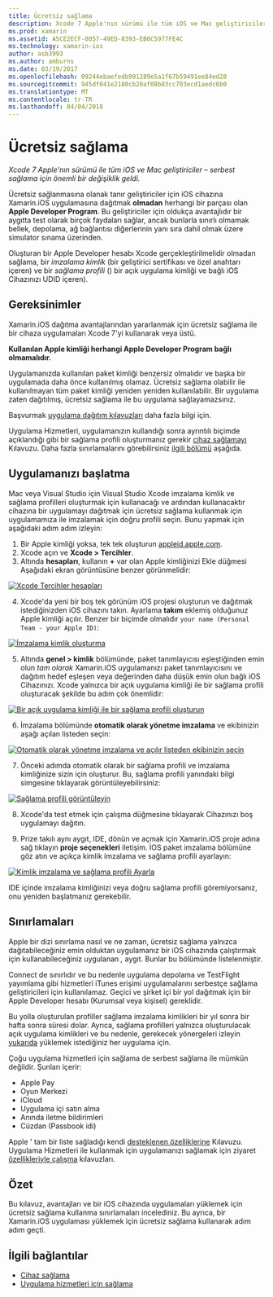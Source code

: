 ```yaml
---
title: Ücretsiz sağlama
description: Xcode 7 Apple'nın sürümü ile tüm iOS ve Mac geliştiriciler – serbest sağlama için önemli bir değişiklik geldi.
ms.prod: xamarin
ms.assetid: A5CE2ECF-8057-49ED-8393-EB0C5977FE4C
ms.technology: xamarin-ios
author: asb3993
ms.author: amburns
ms.date: 03/19/2017
ms.openlocfilehash: 09244ebaefedb991289e5a1f67b59491ee84ed28
ms.sourcegitcommit: 945df041e2180cb20af08b83cc703ecd1aedc6b0
ms.translationtype: MT
ms.contentlocale: tr-TR
ms.lasthandoff: 04/04/2018
---
```

# <a name="free-provisioning"></a>Ücretsiz sağlama

_Xcode 7 Apple'nın sürümü ile tüm iOS ve Mac geliştiriciler – serbest sağlama için önemli bir değişiklik geldi._

Ücretsiz sağlanmasına olanak tanır geliştiriciler için iOS cihazına Xamarin.iOS uygulamasına dağıtmak **olmadan** herhangi bir parçası olan **Apple Developer Program**. Bu geliştiriciler için oldukça avantajlıdır bir aygıtta test olarak birçok faydaları sağlar, ancak bunlarla sınırlı olmamak bellek, depolama, ağ bağlantısı diğerlerinin yanı sıra dahil olmak üzere simulator sınama üzerinden.

Oluşturan bir Apple Developer hesabı Xcode gerçekleştirilmelidir olmadan sağlama, bir *imzalama kimlik* (bir geliştirici sertifikası ve özel anahtarı içeren) ve bir *sağlama profili* () bir açık uygulama kimliği ve bağlı iOS Cihazınızı UDID içeren).

## <a name="requirements"></a>Gereksinimler

Xamarin.iOS dağıtma avantajlarından yararlanmak için ücretsiz sağlama ile bir cihaza uygulamaları Xcode 7'yi kullanarak veya üstü.

**Kullanılan Apple kimliği herhangi Apple Developer Program bağlı olmamalıdır.**

Uygulamanızda kullanılan paket kimliği benzersiz olmalıdır ve başka bir uygulamada daha önce kullanılmış olamaz. Ücretsiz sağlama olabilir ile kullanılmayan tüm paket kimliği yeniden yeniden kullanılabilir. Bir uygulama zaten dağıtılmış, ücretsiz sağlama ile bu uygulama sağlayamazsınız. 

Başvurmak [uygulama dağıtım kılavuzları](~/ios/deploy-test/app-distribution/index.md) daha fazla bilgi için.

Uygulama Hizmetleri, uygulamanızın kullandığı sonra ayrıntılı biçimde açıklandığı gibi bir sağlama profili oluşturmanız gerekir [cihaz sağlamayı](~/ios/get-started/installation/device-provisioning/index.md#appservices) Kılavuzu. Daha fazla sınırlamalarını görebilirsiniz [ilgili bölümü](#limitations) aşağıda.


## <a name="a-namelaunching--launching-your-app"></a><a name="launching" /> Uygulamanızı başlatma

Mac veya Visual Studio için Visual Studio Xcode imzalama kimlik ve sağlama profilleri oluşturmak için kullanacağı ve ardından kullanacaktır cihazına bir uygulamayı dağıtmak için ücretsiz sağlama kullanmak için uygulamamıza ile imzalamak için doğru profili seçin. Bunu yapmak için aşağıdaki adım adım izleyin:

1. Bir Apple kimliği yoksa, tek tek oluşturun [appleid.apple.com](https://appleid.apple.com/account).
2. Xcode açın ve **Xcode > Tercihler**.
3. Altında **hesapları**, kullanın **+** var olan Apple kimliğinizi Ekle düğmesi Aşağıdaki ekran görüntüsüne benzer görünmelidir:

  [![](free-provisioning-images/launchapp1.png "Xcode Tercihler hesapları")](free-provisioning-images/launchapp1.png#lightbox)

4. Xcode'da yeni bir boş tek görünüm iOS projesi oluşturun ve dağıtmak istediğinizden iOS cihazını takın. Ayarlama **takım** eklemiş olduğunuz Apple kimliği açılır. Benzer bir biçimde olmalıdır `your name (Personal Team - your Apple ID)`:

  [![](free-provisioning-images/launchapp2.png "İmzalama kimlik oluşturma")](free-provisioning-images/launchapp2.png#lightbox)

5. Altında **genel > kimlik** bölümünde, paket tanımlayıcısı eşleştiğinden emin olun _tam olarak_ Xamarin.iOS uygulamanızı paket tanımlayıcısını ve dağıtım hedef eşleşen veya değerinden daha düşük emin olun bağlı iOS Cihazınızı. Xcode yalnızca bir açık uygulama kimliği ile bir sağlama profili oluşturacak şekilde bu adım çok önemlidir:

  [![](free-provisioning-images/launchapp5.png "Bir açık uygulama kimliği ile bir sağlama profili oluşturun")](free-provisioning-images/launchapp5.png#lightbox)

6. İmzalama bölümünde **otomatik olarak yönetme imzalama** ve ekibinizin aşağı açılan listeden seçin:

  [![](free-provisioning-images/launchapp6.png "Otomatik olarak yönetme imzalama ve açılır listeden ekibinizin seçin")](free-provisioning-images/launchapp6.png#lightbox)

7. Önceki adımda otomatik olarak bir sağlama profili ve imzalama kimliğinize sizin için oluşturur. Bu, sağlama profili yanındaki bilgi simgesine tıklayarak görüntüleyebilirsiniz:

  [![](free-provisioning-images/launchapp7.png "Sağlama profili görüntüleyin")](free-provisioning-images/launchapp7.png#lightbox)

8. Xcode'da test etmek için çalışma düğmesine tıklayarak Cihazınızı boş uygulamayı dağıtın.

9. Prize takılı aynı aygıt, IDE, dönün ve açmak için Xamarin.iOS proje adına sağ tıklayın **proje seçenekleri** iletişim. İOS paket imzalama bölümüne göz atın ve açıkça kimlik imzalama ve sağlama profili ayarlayın:

  [![](free-provisioning-images/launchapp8.png "Kimlik imzalama ve sağlama profili Ayarla")](free-provisioning-images/launchapp8.png#lightbox)

IDE içinde imzalama kimliğinizi veya doğru sağlama profili göremiyorsanız, onu yeniden başlatmanız gerekebilir.


## <a name="a-namelimitations-limitations"></a><a name="limitations" />Sınırlamaları

Apple bir dizi sınırlama nasıl ve ne zaman, ücretsiz sağlama yalnızca dağıtabileceğiniz emin olduktan uygulamanız bir iOS cihazında çalıştırmak için kullanabileceğiniz uygulanan *,* aygıt. Bunlar bu bölümünde listelenmiştir.

Connect de sınırlıdır ve bu nedenle uygulama depolama ve TestFlight yayımlama gibi hizmetleri iTunes erişimi uygulamalarını serbestçe sağlama geliştiricileri için kullanılamaz. Geçici ve şirket içi bir yol dağıtmak için bir Apple Developer hesabı (Kurumsal veya kişisel) gereklidir.

Bu yolla oluşturulan profiller sağlama imzalama kimlikleri bir yıl sonra bir hafta sonra süresi dolar. Ayrıca, sağlama profilleri yalnızca oluşturulacak açık uygulama kimlikleri ve bu nedenle, gerekecek yönergeleri izleyin [yukarıda](#launching) yüklemek istediğiniz her uygulama için.

Çoğu uygulama hizmetleri için sağlama de serbest sağlama ile mümkün değildir. Şunları içerir:

- Apple Pay
- Oyun Merkezi
- iCloud
- Uygulama içi satın alma
- Anında iletme bildirimleri
- Cüzdan (Passbook idi)

Apple ' tam bir liste sağladığı kendi [desteklenen özelliklerine](https://developer.apple.com/library/prerelease/ios/documentation/IDEs/Conceptual/AppDistributionGuide/SupportedCapabilities/SupportedCapabilities.html#//apple_ref/doc/uid/TP40012582-CH38-SW1) Kılavuzu. Uygulama Hizmetleri ile kullanmak için uygulamanızı sağlamak için ziyaret [özellikleriyle çalışma](~/ios/deploy-test/provisioning/capabilities/index.md) kılavuzları.


## <a name="summary"></a>Özet

Bu kılavuz, avantajları ve bir iOS cihazında uygulamaları yüklemek için ücretsiz sağlama kullanma sınırlamaları incelediniz. Bu ayrıca, bir Xamarin.iOS uygulaması yüklemek için ücretsiz sağlama kullanarak adım adım geçti.

## <a name="related-links"></a>İlgili bağlantılar

- [Cihaz sağlama](~/ios/get-started/installation/device-provisioning/index.md)
- [Uygulama hizmetleri için sağlama](~/ios/get-started/installation/device-provisioning/index.md#appservices)
